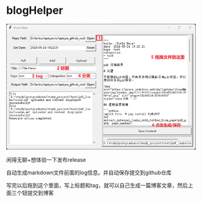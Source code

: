 # blogHelper

![image-20240524192738016](img/README_img/image-20240524192738016.png)


闲得无聊+想体验一下发布release

自动生成markdown文件前面的log信息。并自动保存提交到github仓库

写完以后拖到这个里面，写上标题和tag，就可以自己生成一篇博客文章，然后上面三个钮提交到博客
